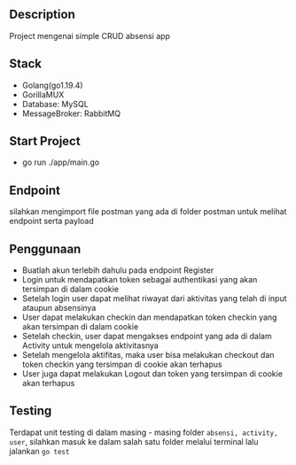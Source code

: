 ## Description
Project mengenai simple CRUD absensi app 

## Stack 
- Golang(go1.19.4)
- GorillaMUX
- Database: MySQL
- MessageBroker: RabbitMQ

## Start Project
- go run ./app/main.go

## Endpoint
silahkan mengimport file postman yang ada di folder postman untuk melihat endpoint serta payload

## Penggunaan
- Buatlah akun terlebih dahulu pada endpoint Register
- Login untuk mendapatkan token sebagai authentikasi yang akan tersimpan di dalam cookie
- Setelah login user dapat melihat riwayat dari aktivitas yang telah di input ataupun absensinya
- User dapat melakukan checkin dan mendapatkan token checkin yang akan tersimpan di dalam cookie
- Setelah checkin, user dapat mengakses endpoint yang ada di dalam Activity untuk mengelola aktivitasnya
- Setelah mengelola aktifitas, maka user bisa melakukan checkout dan token checkin yang tersimpan di cookie akan terhapus
- User juga dapat melakukan Logout dan token yang tersimpan di cookie akan terhapus

## Testing
Terdapat unit testing di dalam masing - masing folder `absensi, activity, user`, silahkan masuk ke dalam salah satu folder melalui terminal lalu jalankan `go test`
